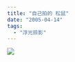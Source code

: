```yaml
---
title: "自己拍的 松鼠"
date: "2005-04-14"
tags: 
  - "浮光掠影"
---
```


![](http://storage.msn.com/x1pxOYwqu4SjF5G0W4dmEwaKLtSa4ws0-_l23pai0BiY4BNtHLS6zzBB8UeYbM6nvPCsXh5A-1eshosK91XNvQIjOgX9PzNuTWNJLaVcNxDtmQ2hPYkXWfNwg)
